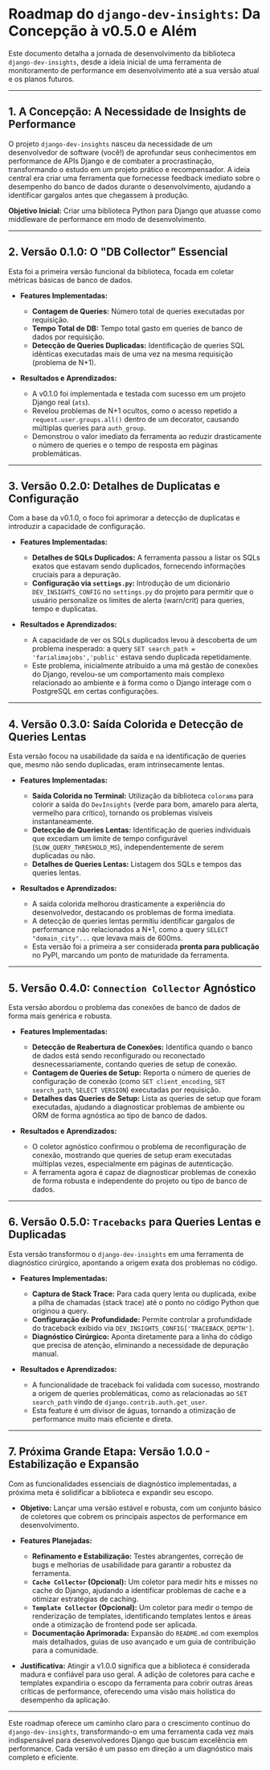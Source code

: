 # Roadmap do `django-dev-insights`: Da Concepção à v0.5.0 e Além

Este documento detalha a jornada de desenvolvimento da biblioteca `django-dev-insights`, desde a ideia inicial de uma ferramenta de monitoramento de performance em desenvolvimento até a sua versão atual e os planos futuros.

---

## 1. A Concepção: A Necessidade de Insights de Performance

O projeto `django-dev-insights` nasceu da necessidade de um desenvolvedor de software (você!) de aprofundar seus conhecimentos em performance de APIs Django e de combater a procrastinação, transformando o estudo em um projeto prático e recompensador. A ideia central era criar uma ferramenta que fornecesse feedback imediato sobre o desempenho do banco de dados durante o desenvolvimento, ajudando a identificar gargalos antes que chegassem à produção.

**Objetivo Inicial:** Criar uma biblioteca Python para Django que atuasse como middleware de performance em modo de desenvolvimento.

---

## 2. Versão 0.1.0: O "DB Collector" Essencial

Esta foi a primeira versão funcional da biblioteca, focada em coletar métricas básicas de banco de dados.

*   **Features Implementadas:**
    *   **Contagem de Queries:** Número total de queries executadas por requisição.
    *   **Tempo Total de DB:** Tempo total gasto em queries de banco de dados por requisição.
    *   **Detecção de Queries Duplicadas:** Identificação de queries SQL idênticas executadas mais de uma vez na mesma requisição (problema de N+1).

*   **Resultados e Aprendizados:**
    *   A v0.1.0 foi implementada e testada com sucesso em um projeto Django real (`ats`).
    *   Revelou problemas de N+1 ocultos, como o acesso repetido a `request.user.groups.all()` dentro de um decorator, causando múltiplas queries para `auth_group`.
    *   Demonstrou o valor imediato da ferramenta ao reduzir drasticamente o número de queries e o tempo de resposta em páginas problemáticas.

---

## 3. Versão 0.2.0: Detalhes de Duplicatas e Configuração

Com a base da v0.1.0, o foco foi aprimorar a detecção de duplicatas e introduzir a capacidade de configuração.

*   **Features Implementadas:**
    *   **Detalhes de SQLs Duplicados:** A ferramenta passou a listar os SQLs exatos que estavam sendo duplicados, fornecendo informações cruciais para a depuração.
    *   **Configuração via `settings.py`:** Introdução de um dicionário `DEV_INSIGHTS_CONFIG` no `settings.py` do projeto para permitir que o usuário personalize os limites de alerta (warn/crit) para queries, tempo e duplicatas.

*   **Resultados e Aprendizados:**
    *   A capacidade de ver os SQLs duplicados levou à descoberta de um problema inesperado: a query `SET search_path = 'farialimajobs','public'` estava sendo duplicada repetidamente.
    *   Este problema, inicialmente atribuído a uma má gestão de conexões do Django, revelou-se um comportamento mais complexo relacionado ao ambiente e à forma como o Django interage com o PostgreSQL em certas configurações.

---

## 4. Versão 0.3.0: Saída Colorida e Detecção de Queries Lentas

Esta versão focou na usabilidade da saída e na identificação de queries que, mesmo não sendo duplicadas, eram intrinsecamente lentas.

*   **Features Implementadas:**
    *   **Saída Colorida no Terminal:** Utilização da biblioteca `colorama` para colorir a saída do `DevInsights` (verde para bom, amarelo para alerta, vermelho para crítico), tornando os problemas visíveis instantaneamente.
    *   **Detecção de Queries Lentas:** Identificação de queries individuais que excediam um limite de tempo configurável (`SLOW_QUERY_THRESHOLD_MS`), independentemente de serem duplicadas ou não.
    *   **Detalhes de Queries Lentas:** Listagem dos SQLs e tempos das queries lentas.

*   **Resultados e Aprendizados:**
    *   A saída colorida melhorou drasticamente a experiência do desenvolvedor, destacando os problemas de forma imediata.
    *   A detecção de queries lentas permitiu identificar gargalos de performance não relacionados a N+1, como a query `SELECT "domain_city"...` que levava mais de 600ms.
    *   Esta versão foi a primeira a ser considerada **pronta para publicação** no PyPI, marcando um ponto de maturidade da ferramenta.

---

## 5. Versão 0.4.0: `Connection Collector` Agnóstico

Esta versão abordou o problema das conexões de banco de dados de forma mais genérica e robusta.

*   **Features Implementadas:**
    *   **Detecção de Reabertura de Conexões:** Identifica quando o banco de dados está sendo reconfigurado ou reconectado desnecessariamente, contando queries de setup de conexão.
    *   **Contagem de Queries de Setup:** Reporta o número de queries de configuração de conexão (como `SET client_encoding`, `SET search_path`, `SELECT VERSION`) executadas por requisição.
    *   **Detalhes das Queries de Setup:** Lista as queries de setup que foram executadas, ajudando a diagnosticar problemas de ambiente ou ORM de forma agnóstica ao tipo de banco de dados.

*   **Resultados e Aprendizados:**
    *   O coletor agnóstico confirmou o problema de reconfiguração de conexão, mostrando que queries de setup eram executadas múltiplas vezes, especialmente em páginas de autenticação.
    *   A ferramenta agora é capaz de diagnosticar problemas de conexão de forma robusta e independente do projeto ou tipo de banco de dados.

---

## 6. Versão 0.5.0: `Tracebacks` para Queries Lentas e Duplicadas

Esta versão transformou o `django-dev-insights` em uma ferramenta de diagnóstico cirúrgico, apontando a origem exata dos problemas no código.

*   **Features Implementadas:**
    *   **Captura de Stack Trace:** Para cada query lenta ou duplicada, exibe a pilha de chamadas (stack trace) até o ponto no código Python que originou a query.
    *   **Configuração de Profundidade:** Permite controlar a profundidade do traceback exibido via `DEV_INSIGHTS_CONFIG['TRACEBACK_DEPTH']`.
    *   **Diagnóstico Cirúrgico:** Aponta diretamente para a linha do código que precisa de atenção, eliminando a necessidade de depuração manual.

*   **Resultados e Aprendizados:**
    *   A funcionalidade de traceback foi validada com sucesso, mostrando a origem de queries problemáticas, como as relacionadas ao `SET search_path` vindo de `django.contrib.auth.get_user`.
    *   Esta feature é um divisor de águas, tornando a otimização de performance muito mais eficiente e direta.

---

## 7. Próxima Grande Etapa: Versão 1.0.0 - Estabilização e Expansão

Com as funcionalidades essenciais de diagnóstico implementadas, a próxima meta é solidificar a biblioteca e expandir seu escopo.

*   **Objetivo:** Lançar uma versão estável e robusta, com um conjunto básico de coletores que cobrem os principais aspectos de performance em desenvolvimento.

*   **Features Planejadas:**
    *   **Refinamento e Estabilização:** Testes abrangentes, correção de bugs e melhorias de usabilidade para garantir a robustez da ferramenta.
    *   **`Cache Collector` (Opcional):** Um coletor para medir hits e misses no cache do Django, ajudando a identificar problemas de cache e a otimizar estratégias de caching.
    *   **`Template Collector` (Opcional):** Um coletor para medir o tempo de renderização de templates, identificando templates lentos e áreas onde a otimização de frontend pode ser aplicada.
    *   **Documentação Aprimorada:** Expansão do `README.md` com exemplos mais detalhados, guias de uso avançado e um guia de contribuição para a comunidade.

*   **Justificativa:** Atingir a v1.0.0 significa que a biblioteca é considerada madura e confiável para uso geral. A adição de coletores para cache e templates expandiria o escopo da ferramenta para cobrir outras áreas críticas de performance, oferecendo uma visão mais holística do desempenho da aplicação.

---

Este roadmap oferece um caminho claro para o crescimento contínuo do `django-dev-insights`, transformando-o em uma ferramenta cada vez mais indispensável para desenvolvedores Django que buscam excelência em performance. Cada versão é um passo em direção a um diagnóstico mais completo e eficiente.

